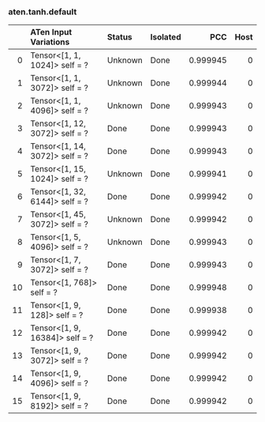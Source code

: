 ### aten.tanh.default
|    | ATen Input Variations          | Status   | Isolated   |      PCC |   Host |
|---:|:-------------------------------|:---------|:-----------|---------:|-------:|
|  0 | Tensor<[1, 1, 1024]> self = ?  | Unknown  | Done       | 0.999945 |      0 |
|  1 | Tensor<[1, 1, 3072]> self = ?  | Unknown  | Done       | 0.999944 |      0 |
|  2 | Tensor<[1, 1, 4096]> self = ?  | Unknown  | Done       | 0.999943 |      0 |
|  3 | Tensor<[1, 12, 3072]> self = ? | Done     | Done       | 0.999943 |      0 |
|  4 | Tensor<[1, 14, 3072]> self = ? | Done     | Done       | 0.999943 |      0 |
|  5 | Tensor<[1, 15, 1024]> self = ? | Unknown  | Done       | 0.999941 |      0 |
|  6 | Tensor<[1, 32, 6144]> self = ? | Done     | Done       | 0.999942 |      0 |
|  7 | Tensor<[1, 45, 3072]> self = ? | Unknown  | Done       | 0.999942 |      0 |
|  8 | Tensor<[1, 5, 4096]> self = ?  | Unknown  | Done       | 0.999943 |      0 |
|  9 | Tensor<[1, 7, 3072]> self = ?  | Done     | Done       | 0.999943 |      0 |
| 10 | Tensor<[1, 768]> self = ?      | Done     | Done       | 0.999948 |      0 |
| 11 | Tensor<[1, 9, 128]> self = ?   | Done     | Done       | 0.999938 |      0 |
| 12 | Tensor<[1, 9, 16384]> self = ? | Done     | Done       | 0.999942 |      0 |
| 13 | Tensor<[1, 9, 3072]> self = ?  | Done     | Done       | 0.999942 |      0 |
| 14 | Tensor<[1, 9, 4096]> self = ?  | Done     | Done       | 0.999942 |      0 |
| 15 | Tensor<[1, 9, 8192]> self = ?  | Done     | Done       | 0.999942 |      0 |

